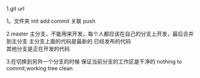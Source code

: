 1.git url

1。文件夹 init add commit 关联 push

2.master 主分支，不能用来开发，每个人都应该在自己的分支上开发，最后合并到主分支
主分支上面的代码是最新的 已经发布的代码  
其他分支是正在开发的代码

3.在切换到另外一个分支的时候 保证当前分支的工作区是干净的  nothing to commit,working tree clean